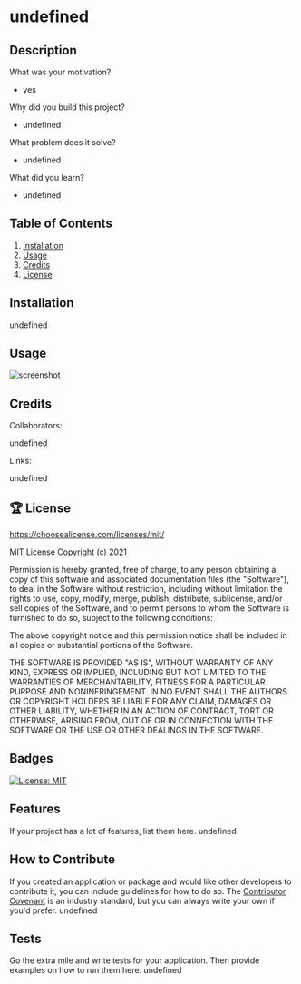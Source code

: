 # undefined

## Description

What was your motivation?

- yes

Why did you build this project?

- undefined

What problem does it solve?

- undefined

What did you learn?

- undefined

## Table of Contents

1. [Installation](#installation)
2. [Usage](#usage)
3. [Credits](#credits)
4. [License](#license)

## Installation

undefined

## Usage

![screenshot](./readMePhotos/undefined "screenshot")

## Credits

Collaborators:

undefined

Links:

undefined

## 🏆 License

https://choosealicense.com/licenses/mit/

MIT License Copyright (c) 2021

Permission is hereby granted, free of charge, to any person obtaining a copy
of this software and associated documentation files (the "Software"), to deal
in the Software without restriction, including without limitation the rights
to use, copy, modify, merge, publish, distribute, sublicense, and/or sell
copies of the Software, and to permit persons to whom the Software is
furnished to do so, subject to the following conditions:

The above copyright notice and this permission notice shall be included in all
copies or substantial portions of the Software.

THE SOFTWARE IS PROVIDED "AS IS", WITHOUT WARRANTY OF ANY KIND, EXPRESS OR
IMPLIED, INCLUDING BUT NOT LIMITED TO THE WARRANTIES OF MERCHANTABILITY,
FITNESS FOR A PARTICULAR PURPOSE AND NONINFRINGEMENT. IN NO EVENT SHALL THE
AUTHORS OR COPYRIGHT HOLDERS BE LIABLE FOR ANY CLAIM, DAMAGES OR OTHER
LIABILITY, WHETHER IN AN ACTION OF CONTRACT, TORT OR OTHERWISE, ARISING FROM,
OUT OF OR IN CONNECTION WITH THE SOFTWARE OR THE USE OR OTHER DEALINGS IN THE
SOFTWARE.

## Badges

[![License: MIT](https://img.shields.io/badge/License-MIT-yellow.svg)](https://opensource.org/licenses/MIT)

## Features

If your project has a lot of features, list them here.
undefined

## How to Contribute

If you created an application or package and would like other developers to contribute it, you can include guidelines for how to do so. The [Contributor Covenant](https://www.contributor-covenant.org/) is an industry standard, but you can always write your own if you'd prefer.
undefined

## Tests

Go the extra mile and write tests for your application. Then provide examples on how to run them here.
undefined
